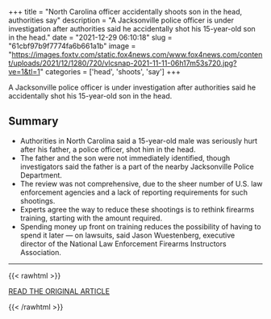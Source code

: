 +++
title = "North Carolina officer accidentally shoots son in the head, authorities say"
description = "A Jacksonville police officer is under investigation after authorities said he accidentally shot his 15-year-old son in the head."
date = "2021-12-29 06:10:18"
slug = "61cbf97b9f7774fa6b661a1b"
image = "https://images.foxtv.com/static.fox4news.com/www.fox4news.com/content/uploads/2021/12/1280/720/vlcsnap-2021-11-11-06h17m53s720.jpg?ve=1&tl=1"
categories = ['head', 'shoots', 'say']
+++

A Jacksonville police officer is under investigation after authorities said he accidentally shot his 15-year-old son in the head.

## Summary

- Authorities in North Carolina said a 15-year-old male was seriously hurt after his father, a police officer, shot him in the head.
- The father and the son were not immediately identified, though investigators said the father is a part of the nearby Jacksonville Police Department.
- The review was not comprehensive, due to the sheer number of U.S. law enforcement agencies and a lack of reporting requirements for such shootings.
- Experts agree the way to reduce these shootings is to rethink firearms training, starting with the amount required.
- Spending money up front on training reduces the possibility of having to spend it later — on lawsuits, said Jason Wuestenberg, executive director of the National Law Enforcement Firearms Instructors Association.

---

{{< rawhtml >}}
  <p class="article-category">
    <a target="_blank" href="https://www.fox4news.com/news/north-carolina-officer-accidentally-shoots-son-in-the-head-authorities-say">READ THE ORIGINAL ARTICLE</a>
  </p>
{{< /rawhtml >}}
